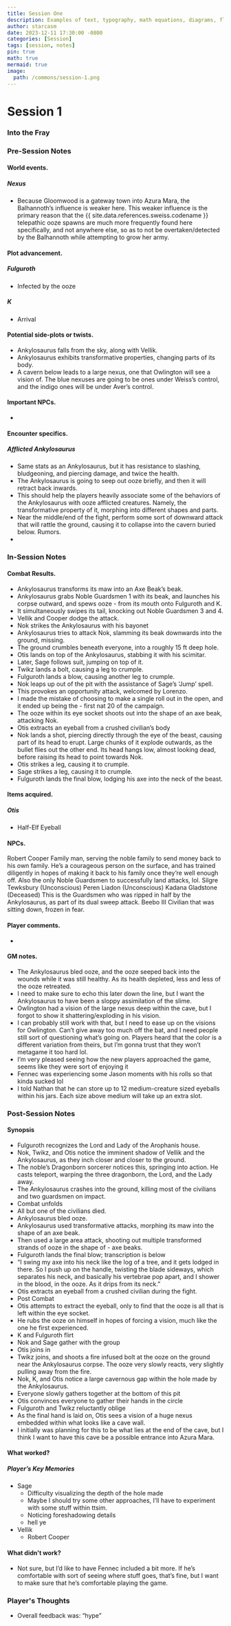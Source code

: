 ```yaml
---
title: Session One
description: Examples of text, typography, math equations, diagrams, flowcharts, pictures, videos, and more.
author: starcasm
date: 2023-12-11 17:30:00 -0800
categories: [Session]
tags: [session, notes]
pin: true
math: true
mermaid: true
image:
  path: /commons/session-1.png
---
```


# Session 1
### Into the Fray

### Pre-Session Notes
#### World events.
##### Nexus
- Because Gloomwood is a gateway town into Azura Mara, the Balhannoth’s influence is weaker here. This weaker influence is the primary reason that the {{ site.data.references.sweiss.codename }}
 telepathic ooze spawns are much more frequently found here specifically, and not anywhere else, so as to not be overtaken/detected by the Balhannoth while attempting to grow her army.
#### Plot advancement.
##### Fulguroth
- Infected by the ooze
##### K
- Arrival
#### Potential side-plots or twists.
- Ankylosaurus falls from the sky, along with Vellik.
- Ankylosaurus exhibits transformative properties, changing parts of its body.
- A cavern below leads to a large nexus, one that Owlington will see a vision of. The blue nexuses are going to be ones under Weiss’s control, and the indigo ones will be under Aver’s control.
#### Important NPCs.
- 
#### Encounter specifics.
##### Afflicted Ankylosaurus
- Same stats as an Ankylosaurus, but it has resistance to slashing, bludgeoning, and piercing damage, and twice the health.
- The Ankylosaurus is going to seep out ooze briefly, and then it will retract back inwards.
- This should help the players heavily associate some of the behaviors of the Ankylosaurus with ooze afflicted creatures. Namely, the transformative property of it, morphing into different shapes and parts.
- Near the middle/end of the fight, perform some sort of downward attack that will rattle the ground, causing it to collapse into the cavern buried below.
Rumors.
-

### In-Session Notes
#### Combat Results.
- Ankylosaurus transforms its maw into an Axe Beak’s beak.
- Ankylosaurus grabs Noble Guardsmen 1 with its beak, and launches his corpse outward, and spews ooze - from its mouth onto Fulguroth and K. 
- It simultaneously swipes its tail, knocking out Noble Guardsmen 3 and 4.
- Vellik and Cooper dodge the attack.
- Nok strikes the Ankylosaurus with his bayonet
- Ankylosaurus tries to attack Nok, slamming its beak downwards into the ground, missing.
- The ground crumbles beneath everyone, into a roughly 15 ft deep hole.
- Otis lands on top of the Ankylosaurus, stabbing it with his scimitar.
- Later, Sage follows suit, jumping on top of it.
- Twikz lands a bolt, causing a leg to crumple.
- Fulguroth lands a blow, causing another leg to crumple.
- Nok leaps up out of the pit with the assistance of Sage’s ‘Jump’ spell.
- This provokes an opportunity attack, welcomed by Lorenzo.
- I made the mistake of choosing to make a single roll out in the open, and it ended up being the - first nat 20 of the campaign.
- The ooze within its eye socket shoots out into the shape of an axe beak, attacking Nok.
- Otis extracts an eyeball from a crushed civilian’s body
- Nok lands a shot, piercing directly through the eye of the beast, causing part of its head to erupt. Large chunks of it explode outwards, as the bullet flies out the other end. Its head hangs low, almost looking dead, before raising its head to point towards Nok. 
- Otis strikes a leg, causing it to crumple.
- Sage strikes a leg, causing it to crumple.
- Fulguroth lands the final blow, lodging his axe into the neck of the beast.
#### Items acquired.
##### Otis
- Half-Elf Eyeball
#### NPCs.
Robert Cooper
Family man, serving the noble family to send money back to his own family. He’s a courageous person on the surface, and has trained diligently in hopes of making it back to his family once they’re well enough off.
Also the only Noble Guardsmen to successfully land attacks, lol.
Silgre Tewksbury (Unconscious)
Peren Liadon (Unconscious)
Kadana Gladstone (Deceased)
This is the Guardsmen who was ripped in half by the Ankylosaurus, as part of its dual sweep attack.
Beebo III
Civilian that was sitting down, frozen in fear.
#### Player comments.
-
#### GM notes.
- The Ankylosaurus bled ooze, and the ooze seeped back into the wounds while it was still healthy. As its health depleted, less and less of the ooze retreated.
- I need to make sure to echo this later down the line, but I want the Ankylosaurus to have been a sloppy assimilation of the slime.
- Owlington had a vision of the large nexus deep within the cave, but I forgot to show it shattering/exploding in his vision.
- I can probably still work with that, but I need to ease up on the visions for Owlington. Can’t give away too much off the bat, and I need people still sort of questioning what’s going on. Players heard that the color is a different variation from theirs, but I’m gonna trust that they won’t metagame it too hard lol.
- I’m very pleased seeing how the new players approached the game, seems like they were sort of enjoying it
- Fennec was experiencing some Jason moments with his rolls so that kinda sucked lol
- I told Nathan that he can store up to 12 medium-creature sized eyeballs within his jars. Each size above medium will take up an extra slot.

### Post-Session Notes
#### Synopsis
- Fulguroth recognizes the Lord and Lady of the Arophanis house. 
- Nok, Twikz, and Otis notice the imminent shadow of Vellik and the Ankylosaurus, as they inch closer and closer to the ground.
- The noble’s Dragonborn sorcerer notices this, springing into action. He casts teleport, warping the three dragonborn, the Lord, and the Lady away.
- The Ankylosaurus crashes into the ground, killing most of the civilians and two guardsmen on impact.
- Combat unfolds
- All but one of the civilians died.
- Ankylosaurus bled ooze.
- Ankylosaurus used transformative attacks, morphing its maw into the shape of an axe beak.
- Then used a large area attack, shooting out multiple transformed strands of ooze in the shape of - axe beaks.
- Fulguroth lands the final blow; transcription is below
- “I swing my axe into his neck like the log of a tree, and it gets lodged in there. So I push up on the handle, twisting the blade sideways, which separates his neck, and basically his vertebrae pop apart, and I shower in the blood, in the ooze. As it drips from its neck.”
- Otis extracts an eyeball from a crushed civilian during the fight.
- Post Combat
- Otis attempts to extract the eyeball, only to find that the ooze is all that is left within the eye socket.
- He rubs the ooze on himself in hopes of forcing a vision, much like the one he first experienced.
- K and Fulguroth flirt
- Nok and Sage gather with the group
- Otis joins in
- Twikz joins, and shoots a fire infused bolt at the ooze on the ground near the Ankylosaurus corpse. The ooze very slowly reacts, very slightly pulling away from the fire.
- Nok, K, and Otis notice a large cavernous gap within the hole made by the Ankylosaurus.
- Everyone slowly gathers together at the bottom of this pit
- Otis convinces everyone to gather their hands in the circle
- Fulguroth and Twikz reluctantly oblige
- As the final hand is laid on, Otis sees a vision of a huge nexus embedded within what looks like a cave wall.
- I initially was planning for this to be what lies at the end of the cave, but I think I want to have this cave be a possible entrance into Azura Mara.

#### What worked?
##### Player’s Key Memories
- Sage
    - Difficulty visualizing the depth of the hole made
    - Maybe I should try some other approaches, I’ll have to experiment with some stuff within ttsim.
    - Noticing foreshadowing details
    - hell ye
- Vellik
    - Robert Cooper 
#### What didn't work?
- Not sure, but I’d like to have Fennec included a bit more. If he’s comfortable with sort of seeing where stuff goes, that’s fine, but I want to make sure that he’s comfortable playing the game. 
### Player's Thoughts
- Overall feedback was: “hype”
